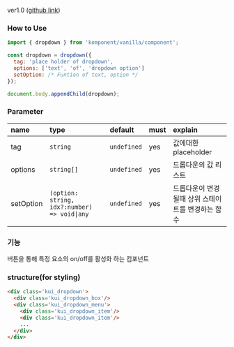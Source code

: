 ver1.0 ([github link](https://github.com/Komponent1/Komponent/tree/master/Vanilla/app/srcs/components/dropdown))

### How to Use

~~~javascript
import { dropdown } from 'komponent/vanilla/component';

const dropdown = dropdown({
  tag: 'place holder of dropdown',
  options: ['text', 'of', 'dropdown option']
  setOption: /* Funtion of text, option */
});

document.body.appendChild(dropdown);
~~~

### Parameter

|name|type|default|must|explain|
|:---|:---|:---|:---|:---|
|tag|`string`|`undefined`|yes|값에대한 placeholder|
|options|`string[]`|`undefined`|yes|드롭다운의 값 리스트|
|setOption|`(option: string, idx?:number) => void\|any`|`undefined`|yes|드롭다운이 변경될때 상위 스테이트를 변경하는 함수|


### 기능
버튼을 통해 특정 요소의 on/off를 활성화 하는 컴포넌트

### structure(for styling)
```html
<div class='kui_dropdown'>
  <div class='kui_dropdown_box'/>
  <div class='kui_dropdown_menu'>
    <div class='kui_dropdown_item'/>
    <div class='kui_dropdown_item'/>
    ...
  </div>
</div>

```